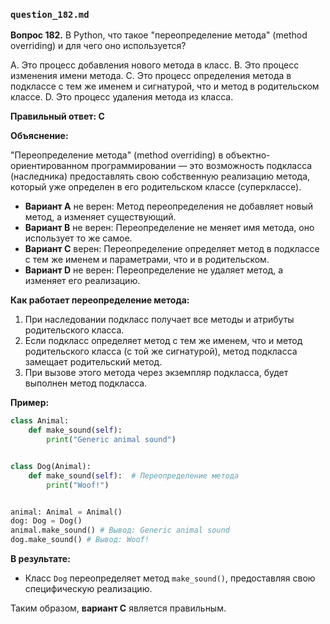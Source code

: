 ### `question_182.md`

**Вопрос 182.** В Python, что такое "переопределение метода" (method overriding) и для чего оно используется?

A. Это процесс добавления нового метода в класс.
B. Это процесс изменения имени метода.
C. Это процесс определения метода в подклассе с тем же именем и сигнатурой, что и метод в родительском классе.
D. Это процесс удаления метода из класса.

**Правильный ответ: C**

**Объяснение:**

"Переопределение метода" (method overriding) в объектно-ориентированном программировании — это возможность подкласса (наследника) предоставлять свою собственную реализацию метода, который уже определен в его родительском классе (суперклассе).

*   **Вариант A** не верен: Метод переопределения не добавляет новый метод, а изменяет существующий.
*   **Вариант B** не верен: Переопределение не меняет имя метода, оно использует то же самое.
*   **Вариант C** верен:  Переопределение определяет метод в подклассе с тем же именем и параметрами, что и в родительском.
*  **Вариант D** не верен:  Переопределение не удаляет метод, а изменяет его реализацию.

**Как работает переопределение метода:**

1.  При наследовании подкласс получает все методы и атрибуты родительского класса.
2.  Если подкласс определяет метод с тем же именем, что и метод родительского класса (с той же сигнатурой), метод подкласса замещает родительский метод.
3.  При вызове этого метода через экземпляр подкласса, будет выполнен метод подкласса.

**Пример:**

```python
class Animal:
    def make_sound(self):
        print("Generic animal sound")


class Dog(Animal):
    def make_sound(self):  # Переопределение метода
        print("Woof!")


animal: Animal = Animal()
dog: Dog = Dog()
animal.make_sound() # Вывод: Generic animal sound
dog.make_sound() # Вывод: Woof!
```

**В результате:**

*   Класс `Dog` переопределяет метод `make_sound()`, предоставляя свою специфическую реализацию.

Таким образом, **вариант C** является правильным.
